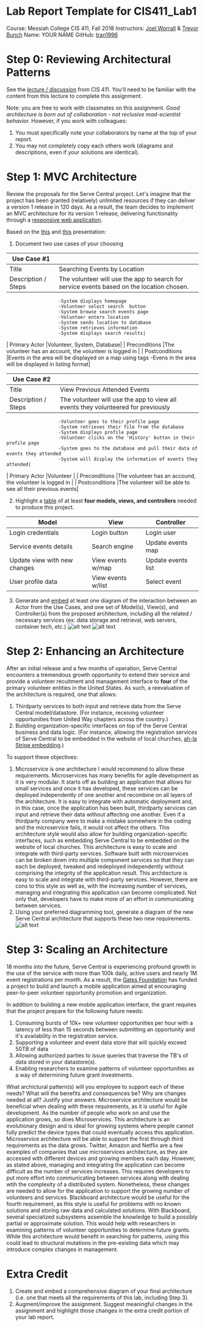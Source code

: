 # Lab Report Template for CIS411_Lab1
Course: Messiah College CIS 411, Fall 2018
Instructors: [Joel Worrall](https://github.com/tangollama) & [Trevor Bunch](https://github.com/trevordbunch)
Name: YOUR NAME
GitHub: [tran1996](https://github.com/tran1996)


# Step 0: Reviewing Architectural Patterns
See the [lecture / discussion](https://docs.google.com/presentation/d/1nUcy63FWPFYO3OJmERJpMjEtdaFtaIBbuUkpmNRVRas/edit#slide=id.g45345bd5ea_0_136) from CIS 411. You'll need to be familiar with the content from this lecture to complete this assignment.

Note: you are free to work with classmates on this assignment. _Good architecture is born out of collaboration - not reclusive mad-scientist behavior._ However, if you work with colleagues:

1. You must specifically note your collaborators by name at the top of your report.
2. You may not completely copy each others work (diagrams and descriptions, even if your solutions are identical).

# Step 1: MVC Architecture
Review the proposals for the Serve Central project. Let's imagine that the project has been granted (relatively) unlimited resources if they can deliver a version 1 release in 120 days. As a result, the team decides to implement an MVC architecture for its version 1 release, delivering functionality through a [responsive web application](https://en.wikipedia.org/wiki/Responsive_web_design). 

Based on the [this](https://docs.google.com/presentation/d/1UnU0xU0wF1l8pAB8trtLpdM0yuskx66jTFJzd64nsjU/edit#slide=id.g439b9c6866_2_53) and [this](https://docs.google.com/presentation/d/1-VZfAFoBVr6ijNepKAtRA7JoAQsV2Jlbf2l1WPDMhI0/edit) presentation:

1) Document two use cases of your choosing

| Use Case #1 | |
|---|---|
| Title |Searching Events by Location|
| Description / Steps |The volunteer will use the app to search for service events based on the location chosen. 
                       -System displays homepage
                       -Volunteer select search  button
                       -System browse search events page
                       -Volunteer enters location
                       -System sends location to database
                       -System retrieves information
                       -System displays search results|
| Primary Actor |Volunteer, System, Database|
| Preconditions |The volunteer has an account, the volunteer is logged in |
| Postconditions |Events in the area will be displayed on a map using tags
                  -Evens in the area will be displayed in listing format|

| Use Case #2 | |
|---|---|
| Title |View Previous Attended Events|
| Description / Steps |The volunteer will use the app to view all events they volunteered for previously
                       -Volunteer goes to their profile page
                       -System retrieves their file from the database
                       -System displays profile page
                       -Volunteer clicks on the 'History' button in their profile page
                       -System goes to the database and pull their data of events they attended
                       -System will display the information of events they attended|
| Primary Actor |Volunteer |
| Preconditions |The volunteer has an accound, the volunteer is logged in |
| Postconditions |The volunteer will be able to see all their previous events|


2) Highlight a [table](https://www.tablesgenerator.com/markdown_tables) of at least **four models, views, and controllers** needed to produce this project.

| Model                        	| View               	| Controller         	|
|------------------------------	|--------------------	|--------------------	|
| Login credentials            	| Login button       	| Login user         	|
| Service events details       	| Search engine      	| Update events map  	|
| Update view with new changes 	| View events w/map  	| Update events list 	|
| User profile data            	| View events w/list 	| Select event       	|

3) Generate and [embed](https://github.com/adam-p/markdown-here/wiki/Markdown-Cheatsheet#images) at least one diagram of the interaction between an Actor from the Use Cases, and one set of Model(s), View(s), and Controller(s) from the proposed architecture, including all the related / necessary services (ex: data storage and retrieval, web servers, container tech, etc.)
![alt text](https://github.com/tran1996/cis411_lab1/blob/master/labreports/UseCase.png "Searching Events by Location")
![alt text](https://github.com/tran1996/cis411_lab1/blob/master/labreports/MVC.png "MVC")

# Step 2: Enhancing an Architecture
After an initial release and a few months of operation, Serve Central encounters a tremendous growth opportunity to extend their service and provide a volunteer recuitment and management interface to __four__ of the primary volunteer entities in the United States. As such, a reevaluation of the architecture is required, one that allows:

1. Thirdparty services to both input and retrieve data from the Serve Central model/datastore. (For instance, receiving volunteer opportunities from United Way chapters across the country.)
2. Building organization-specific interfaces on top of the Serve Central business and data logic. (For instance, allowing the registration services of Serve Central to be embedded in the website of local churches, [ah-la Stripe embedding](https://stripe.com/payments/elements).)

To support these objectives:
1. Microservice is one architecture I would recommend to allow these requirements. Microservices has many benefits for agile development as it is very modular. It starts off as building an application that allows for small services and once it has developed, these services can be deployed independently of one another and recombine on all layers of the architecture. It is easy to integrate with automatic deployment and, in this case, once the application has been built, thirdparty services can input and retrieve their data without affecting one another. Even if a thirdparty company were to make a mistake somewhere in the coding and the microservice fails, it would not affect the others. This architecture style would also allow for building organization-specific interfaces, such as embedding Serve Central to be embedded on the website of local churches. This architecture is easy to scale and integrate with third-party services. Software built with microservices can be broken down into multiple component services so that they can each be deployed, tweaked and redeployed independently without comprising the integrity of the application result. This architecture is easy to scale and integrate with third-party services. However, there are cons to this style as well as, with the increasing number of services, managing and integrating this application can become complicated. Not only that, developers have to make more of an effort in communicating between services. 
2. Using your preferred diagramming tool, generate a diagram of the new Serve Central architecture that supports these two new requirements.
![alt text](https://github.com/tran1996/cis411_lab1/blob/master/labreports/Microservice.png "Microservice")

# Step 3: Scaling an Architecture
18 months into the future, Serve Central is experiencing profound growth in the use of the service with more than 100k daily, active users and nearly 1M event registrations per month. As a result, the [Gates Foundation](https://www.gatesfoundation.org/) has funded a project to build and launch a mobile application aimed at encouraging peer-to-peer volunteer opportunity promotion and organization. 

In addition to building a new mobile application interface, the grant requires that the project prepare for the following future needs:

1. Consuming bursts of 10k+ new volunteer opportunities per hour with a latency of less than 15 seconds between submitting an opportunity and it's availability in the registration service.
2. Supporting a volunteer and event data store that will quickly exceed 50TB of data
3. Allowing authorized parties to issue queries that traverse the TB's of data stored in your datastore(s).
4. Enabling researchers to examine patterns of volunteer opportunities as a way of determining future grant investments.

What archictural pattern(s) will you employee to support each of these needs? What will the benefits and consequences be? Why are changes needed at all? Justify your answers.
Microservice architecture would be beneficial when dealing with these requirements, as it is useful for Agile development. As the number of people who work on and use the application grows, so does Microservices. This architecture is an evolutionary design and is ideal for growing systems where people cannot fully predict the device types that could eventually access this application. Microservice architecture will be able to support the first through third requirements as the data grows. Twitter, Amazon and Netflix are a few examples of companies that use microservices architecture, as they are accessed with different devices and growing members each day. However, as stated above, managing and integrating the application can become difficult as the number of services increases. This requires developers to put more effort into communicating between services along with dealing wtih the complexity of a distributed system. Nonetheless, these changes are needed to allow for the application to support the growing number of volunteers and services.
Blackboard architecture would be useful for the fourth requirement, as this style is useful for problems with no known solutions and storing raw data and calculated solutions. With Blackboard, several specialized subsystems assemble the knowledge to build a possibly partial or approximate solution. This would help with researchers in examining patterns of volunteer opportunities to determine future grants. While this architecture would benefit in searching for patterns, using this could lead to structural mutations in the pre-existing data which may introduce complex changes in management. 
# Extra Credit
1. Create and embed a comprehensive diagram of your final architecture (i.e. one that meets all the requirements of this lab, including Step 3).
2. Augment/improve the assignment. Suggest meaningful changes in the assignment and highlight those changes in the extra credit portion of your lab report.